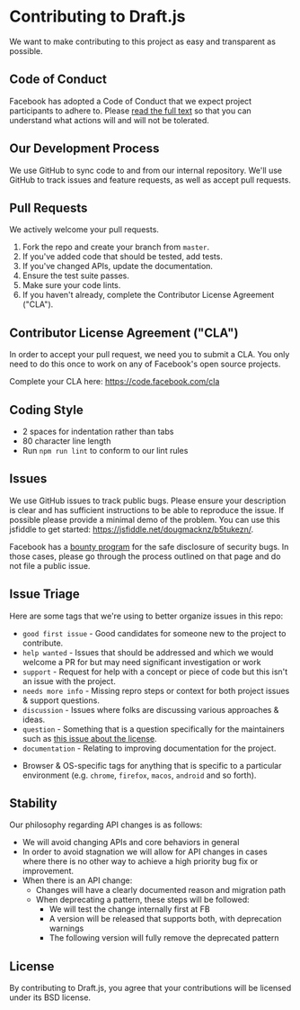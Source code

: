 # Contributing to Draft.js
We want to make contributing to this project as easy and transparent as
possible.

## Code of Conduct
Facebook has adopted a Code of Conduct that we expect project
participants to adhere to. Please [read the full text](https://code.facebook.com/codeofconduct)
so that you can understand what actions will and will not be tolerated.

## Our Development Process
We use GitHub to sync code to and from our internal repository. We'll use GitHub
to track issues and feature requests, as well as accept pull requests.

## Pull Requests
We actively welcome your pull requests.

1. Fork the repo and create your branch from `master`.
2. If you've added code that should be tested, add tests.
3. If you've changed APIs, update the documentation.
4. Ensure the test suite passes.
5. Make sure your code lints.
6. If you haven't already, complete the Contributor License Agreement ("CLA").

## Contributor License Agreement ("CLA")
In order to accept your pull request, we need you to submit a CLA. You only need
to do this once to work on any of Facebook's open source projects.

Complete your CLA here: <https://code.facebook.com/cla>

## Coding Style  
* 2 spaces for indentation rather than tabs
* 80 character line length
* Run `npm run lint` to conform to our lint rules

## Issues
We use GitHub issues to track public bugs. Please ensure your description is
clear and has sufficient instructions to be able to reproduce the issue.
If possible please provide a minimal demo of the problem. You can use this
jsfiddle to get started: https://jsfiddle.net/dougmacknz/b5tukezn/.

Facebook has a [bounty program](https://www.facebook.com/whitehat/) for the safe
disclosure of security bugs. In those cases, please go through the process
outlined on that page and do not file a public issue.

## Issue Triage
Here are some tags that we're using to better organize issues in this repo:

* `good first issue` - Good candidates for someone new to the project to contribute.
* `help wanted` - Issues that should be addressed and which we would welcome a
PR for but may need significant investigation or work
* `support` - Request for help with a concept or piece of code but this isn't an
issue with the project.
* `needs more info` - Missing repro steps or context for both project issues \&
support questions.
* `discussion` - Issues where folks are discussing various approaches \& ideas.
* `question` - Something that is a question specifically for the maintainers such
as [this issue about the license](https://github.com/facebook/draft-js/issues/1819).
* `documentation` - Relating to improving documentation for the project.
- Browser \& OS-specific tags for anything that is specific to a particular
environment (e.g. `chrome`, `firefox`, `macos`, `android` and so forth).

## Stability
Our philosophy regarding API changes is as follows:
 * We will avoid changing APIs and core behaviors in general
 * In order to avoid stagnation we will allow for API changes in cases where
 there is no other way to achieve a high priority bug fix or improvement.
 * When there is an API change:
    * Changes will have a clearly documented reason and migration path
    * When deprecating a pattern, these steps will be followed:
        * We will test the change internally first at FB
        * A version will be released that supports both, with deprecation warnings
        * The following version will fully remove the deprecated pattern

## License
By contributing to Draft.js, you agree that your contributions will be licensed
under its BSD license.
